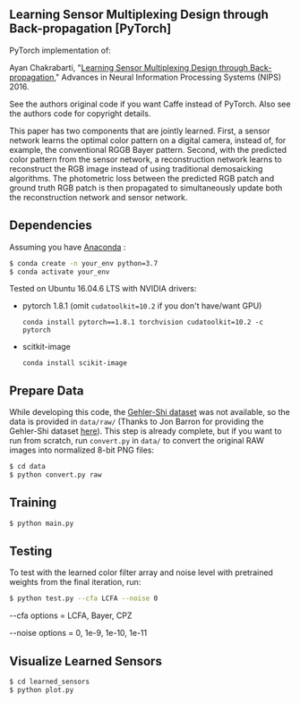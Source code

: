 ## Learning Sensor Multiplexing Design through Back-propagation [PyTorch]

PyTorch implementation of:

Ayan Chakrabarti, "[Learning Sensor Multiplexing Design through Back-propagation](https://github.com/ayanc/learncfa)," Advances in Neural Information Processing Systems (NIPS) 2016. 

See the authors original code if you want Caffe instead of PyTorch. Also see the authors code for copyright details.

This paper has two components that are jointly learned. First, a sensor network learns the optimal color pattern on a digital camera, instead of, for example, the conventional RGGB Bayer pattern. Second, with the predicted color pattern from the sensor network, a reconstruction network learns to reconstruct the RGB image instead of using traditional demosaicking algorithms. The photometric loss between the predicted RGB patch and ground truth RGB patch is then propagated to simultaneously update both the reconstruction network and sensor network.

## Dependencies

Assuming you have [Anaconda](https://www.anaconda.com/products/individual#Downloads) :

```bash
$ conda create -n your_env python=3.7
$ conda activate your_env
```

Tested on Ubuntu 16.04.6 LTS with NVIDIA drivers:
  - pytorch 1.8.1 (omit `cudatoolkit=10.2` if you don't have/want GPU)
  
      `conda install pytorch==1.8.1 torchvision cudatoolkit=10.2 -c pytorch`
      
  - scitkit-image
  
      `conda install scikit-image`


## Prepare Data

While developing this code, the [Gehler-Shi dataset](https://www2.cs.sfu.ca/~colour/data/shi_gehler/) was not available, so the data is provided in `data/raw/` (Thanks to Jon Barron for providing the Gehler-Shi dataset [here](https://github.com/google/ffcc)). This step is already complete, but if you want to run from scratch, run `convert.py` in `data/` to convert the original RAW images into normalized 8-bit PNG files:

```bash
$ cd data
$ python convert.py raw
```

## Training
```bash
$ python main.py
```

## Testing

To test with the learned color filter array and noise level with pretrained weights from the final iteration, run:
```bash
$ python test.py --cfa LCFA --noise 0
```

--cfa options = LCFA, Bayer, CPZ

--noise options = 0, 1e-9, 1e-10, 1e-11

## Visualize Learned Sensors

```bash
$ cd learned_sensors
$ python plot.py
```







